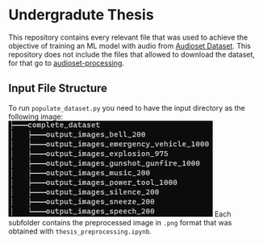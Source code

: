# Undergradute Thesis
This repository contains every relevant file that was used to achieve the objective of training an ML model with audio from [Audioset Dataset](https://research.google.com/audioset/dataset/index.html).
This repository does not include the files that allowed to download the dataset, for that go to [audioset-processing](https://github.com/aoifemcdonagh/audioset-processing/pull/11).
## Input File Structure
To run `populate_dataset.py` you need to have the input directory as the following image:
![Input Dataset File Structure](./input_dataset_tree.png)
Each subfolder contains the preprocessed image in `.png` format that was obtained with `thesis_preprocessing.ipynb`.
